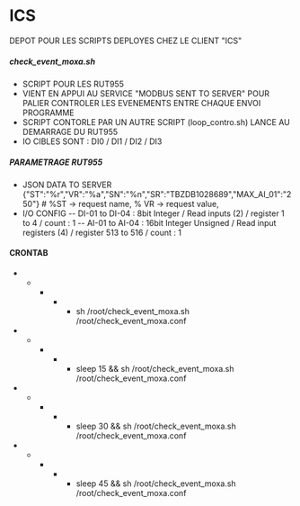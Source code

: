 # ICS
DEPOT POUR LES SCRIPTS DEPLOYES CHEZ LE CLIENT "ICS"

##### check_event_moxa.sh
- SCRIPT POUR LES RUT955
- VIENT EN APPUI AU SERVICE "MODBUS SENT TO SERVER" POUR PALIER CONTROLER LES EVENEMENTS ENTRE CHAQUE ENVOI PROGRAMME
- SCRIPT CONTORLE PAR UN AUTRE SCRIPT (loop_contro.sh) LANCE AU DEMARRAGE DU RUT955
- IO CIBLES SONT : DI0 / DI1 / DI2 / DI3

##### PARAMETRAGE RUT955
- JSON DATA TO SERVER
{"ST":"%r","VR":"%a","SN":"%n","SR":"TBZDB1028689","MAX_AI_01":"250"} # %ST -> request name, % VR -> request value,
- I/O CONFIG
-- DI-01 to DI-04 : 8bit Integer / Read inputs (2) / register 1 to 4 / count : 1
-- AI-01 to AI-04 : 16bit Integer Unsigned / Read input registers (4) / register 513 to 516 / count : 1

#### CRONTAB
* * * * * sh /root/check_event_moxa.sh /root/check_event_moxa.conf
* * * * * sleep 15 && sh /root/check_event_moxa.sh /root/check_event_moxa.conf
* * * * * sleep 30 && sh /root/check_event_moxa.sh /root/check_event_moxa.conf
* * * * * sleep 45 && sh /root/check_event_moxa.sh /root/check_event_moxa.conf
